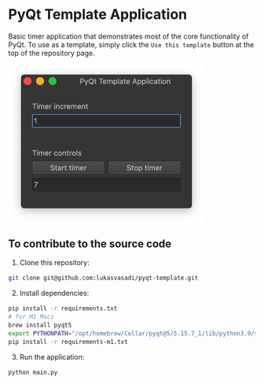# PyQt Template Application

Basic timer application that demonstrates most of the core functionality of PyQt. To use as a template, simply click the `Use this template` button at the top of the repository page.

<img src="images/pyqt-template-app.png" alt="PyQt application window" width="400px" align="center"/>

## To contribute to the source code

1. Clone this repository:

```bash
git clone git@github.com:lukasvasadi/pyqt-template.git
```

2. Install dependencies:

```bash
pip install -r requirements.txt
# for M1 Macs
brew install pyqt5
export PYTHONPATH="/opt/homebrew/Cellar/pyqt@5/5.15.7_1/lib/python3.9/site-packages"
pip install -r requirements-m1.txt
```

3. Run the application:

```bash
python main.py
```
